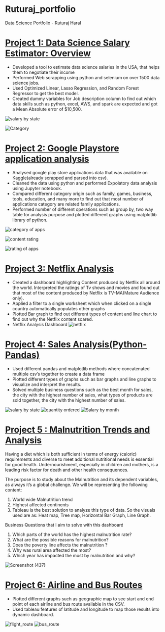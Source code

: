 # Ruturaj_portfolio
Data Science Portfolio - Ruturaj Haral

# [Project 1: Data Science Salary Estimator: Overview](https://github.com/ruturajH/DataScience-Salary-Prediction)
*	Developed a tool to estimate data science salaries in the USA, that helps them to negotiate their income
*	Performed Web scrapping using python and selenium on over 1500 data science jobs. 
*	Used Optimized Linear, Lasso Regression, and Random Forest Regressor to get the best model.
*	Created dummy variables for Job description column to find out which data skills such as python, excel, AWS, and spark are expected and got a Mean Absolute error of $10,500.


![salary by state](https://user-images.githubusercontent.com/53853127/89361473-5bfeff80-d699-11ea-9cf9-8b02568f42de.png)

![Category](https://user-images.githubusercontent.com/53853127/89361476-5c979600-d699-11ea-90c0-00df5c7bcfe0.png)


# [Project 2: Google Playstore application analysis](https://github.com/ruturajH/Google-Playstore-applications)
* Analysed google play store applications data that was available on Kaggle(already scrapped and parsed into csv).
* Cleaned the data using python and performed Expolatory data analysis using Jupyter notebook.
* Compared different category origin such as family, games, business, tools, education, and many more to find out that most number of applications category are related family   applications.
* Performed number of different operations such as group by, two way table for analysis purpose and plotted different graphs using matplotlib library of python.

![category of apps](https://user-images.githubusercontent.com/53853127/96901893-d6058000-1461-11eb-98fa-d4ea5f11e8bf.png)

![content rating](https://user-images.githubusercontent.com/53853127/96901890-d6058000-1461-11eb-94f3-8363beae10b0.png)

![rating of apps](https://user-images.githubusercontent.com/53853127/96901892-d6058000-1461-11eb-8b76-361eb22bf018.png)


# [Project 3: Netflix Analysis](https://public.tableau.com/profile/ruturaj.haral#!/vizhome/NetflixAnalysis_15921011072160/NetflixAnalysis)
*	Created a dashboard highlighting Content produced by Netflix all around the world. Interpreted the ratings of Tv shows and movies and found out that most of the content produced by Netflix is TV-MA(Mature Audience only).
*	Applied a filter to a single worksheet which when clicked on a single country automatically populates other graphs
*	Plotted Bar graph to find out different types of content and line chart to find out why the Netflix content soared.
* Netflix Analysis Dashboard
![netflix](https://user-images.githubusercontent.com/53853127/96901481-54155700-1461-11eb-9ba8-826dbfbd8a06.png)

# [Project 4: Sales Analysis(Python-Pandas)](https://github.com/ruturajH/Sales_Analysis_Pandas)
*	Used different pandas and matplotlib methods where concatenated multiple csv’s together to create a data frame
*	Plotted different types of graphs such as bar graphs and line graphs to visualize and interpret the results.
*	Solved multiple business questions such as the best month for sales, the city with the highest number of sales, what types of products are sold together, the city with the highest number of sales. 

![salary by state](https://user-images.githubusercontent.com/53853127/96901314-19abba00-1461-11eb-8bdc-9cebd4563050.png)
![quantity ordered](https://user-images.githubusercontent.com/53853127/96901317-1a445080-1461-11eb-9c1a-055f0b5b9828.png)
![Salary by month](https://user-images.githubusercontent.com/53853127/96901318-1a445080-1461-11eb-90cd-af9e55d7ee85.png)


# [Project 5 : Malnutrition Trends and Analysis](https://public.tableau.com/profile/ruturaj.haral#!/vizhome/UnicefMalnutrition_16039054030880/Dashboard4)

Having a diet which is both sufficient in terms of energy (caloric) requirements and diverse to meet additional nutritional needs is essential for good health. Undernourishment, especially in children and mothers, is a leading risk factor for death and other health consequences.

The purpose is to study about the Malnutrition and its dependent variables, as always it’s a global challenge. 
We will be representing the following content:
1) World wide Malnutrition trend
2) Highest affected continents 
3) Tableau is the best solution to analyze this type of data. So the visuals used are as: Heat map, Tree map, Horizontal Bar Graph, Line Graph. 

 Business Questions that I aim to solve with this dashboard
1) Which parts of the world has the highest malnutrition rate?
2) What are the possible reasons for malnutrition?
3) Does the poverty line affects the malnutrition ?
4) Why was rural area affected the most?
5) Which year has impacted the most by malnutrition and why?

![Screenshot (437)](https://user-images.githubusercontent.com/53853127/97471624-4d825600-191f-11eb-8e0f-649817fd7334.png)

# [Project 6: Airline and Bus Routes](https://public.tableau.com/profile/ruturaj.haral#!/vizhome/AirlineandBusRoutes/Dashboard1)
* Plotted different graphs such as geographic map to see start and end point of each airline and bus route available in the CSV.
* Used tableau features of latitude and longitude to map those results into dynamic dashboard.

![flight_route](https://user-images.githubusercontent.com/53853127/96902087-12d17700-1462-11eb-879e-c91acc647473.png)
![bus_route](https://user-images.githubusercontent.com/53853127/96902086-11a04a00-1462-11eb-8587-4c62e5aead55.png)
